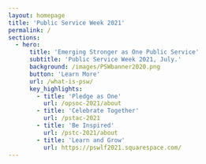 ```yaml
---
layout: homepage
title: 'Public Service Week 2021'
permalink: /
sections:
  - hero:
      title: 'Emerging Stronger as One Public Service'
      subtitle: 'Public Service Week 2021, July.'
      background: /images/PSWbanner2020.png
      button: 'Learn More'
      url: /what-is-psw/
      key_highlights:
        - title: 'Pledge as One'
          url: /opsoc-2021/about
        - title: 'Celebrate Together'
          url: /pstac-2021
        - title: 'Be Inspired'
          url: /pstc-2021/about
        - title: 'Learn and Grow'
          url: https://pswlf2021.squarespace.com/
---
```



<!-- Type your notification here - the notification bar will not appear if this is empty. For other changes, refer to _data/homepage.yml to edit the homepage 
###### This website is in beta - your valuable [feedback](https://form.sg/#!/forms/govtech/5a9ce876b3a3b6006e6b8335){:target="_blank"} will help us in improving it.
-->
